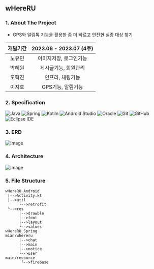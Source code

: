 ## wHereRU

### 1. About The Project
  - GPS와 알림톡 기능을 활용한 좀 더 빠르고 안전한 실종 대상 찾기

|개발기간| 2023.06 - 2023.07 (4주) |
|:--------:|:----:|
| 노유민 | 이미지저장, 로그인기능|
| 박혜원 | 게시글기능, 회원관리|
| 오혁진 | 인프라, 채팅기능|
| 이지호 | GPS기능, 알림기능|

### 2. Specification
![Java](https://img.shields.io/badge/Java-9932cc?style=for-the-badge&logo=java&logoColor=white&labelColor=gray&label=8)
![Spring](https://img.shields.io/badge/-Spring-6DB33F?style=for-the-badge&logo=spring&logoColor=white&labelColor=gray&label=5.3.23)
![Kotiln](https://img.shields.io/badge/kotlin-7F52FF.svg?&style=for-the-badge&logo=kotlin&logoColor=white)
![Android Studio](https://img.shields.io/badge/Android%20Studio-3DDC84.svg?&style=for-the-badge&logo=Android%20Studio&logoColor=white)
![Oracle](https://img.shields.io/badge/Oracle-DC382D?style=for-the-badge&logo=oracle&logoColor=white)
![Git](https://img.shields.io/badge/-Git-F05032?style=for-the-badge&logo=git&logoColor=white)
![GitHub](https://img.shields.io/badge/GitHub-e9967a?style=for-the-badge&logo=github&logoColor=white)
![Eclipse IDE](https://img.shields.io/badge/Eclipse%20IDE-782A90.svg?&style=for-the-badge&logo=Eclipse%20IDE&logoColor=white)

### 3. ERD
![image](https://github.com/YIJIHO/Proj_wHereRU/assets/127674150/ad30840b-f678-402d-aa8f-845217af807d)

### 4. Architecture
![image](https://github.com/YIJIHO/Proj_wHereRU/assets/127674150/f51fc9d1-e811-4b10-839a-ec5d4b113e7d)

### 5. File Structure
```plaintext
wHereRU_Android
 |-->Activity.kt
 |-->util
      └-->retrofit
 └-->res
      |-->drawble
      |-->font
      |-->layout
      └-->values
wHereRU_Spring
mian/whereru
      |-->chat
      |-->main
      |-->notice
      └-->user
main/resource
       └-->firebase
```
